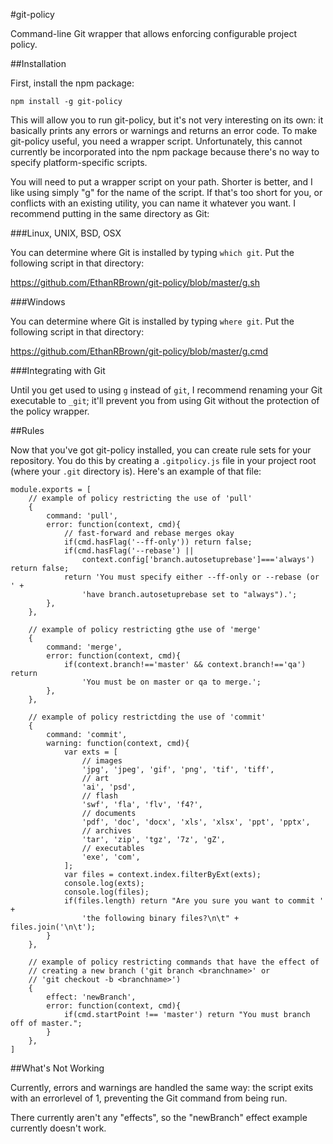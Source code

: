 #git-policy

Command-line Git wrapper that allows enforcing configurable project policy.

##Installation

First, install the npm package:

`npm install -g git-policy`

This will allow you to run git-policy, but it's not very interesting on its own: it basically prints any errors or warnings and returns an error code.  To make git-policy useful, you need a wrapper script.  Unfortunately, this cannot currently be incorporated into the npm package because there's no way to specify platform-specific scripts.

You will need to put a wrapper script on your path.  Shorter is better, and I like using simply "g" for the name of the script.  If that's too short for you, or conflicts with an existing utility, you can name it whatever you want.  I recommend putting in the same directory as Git:

###Linux, UNIX, BSD, OSX

You can determine where Git is installed by typing `which git`.  Put the following script in that directory:

https://github.com/EthanRBrown/git-policy/blob/master/g.sh

###Windows

You can determine where Git is installed by typing `where git`.  Put the following script in that directory:

https://github.com/EthanRBrown/git-policy/blob/master/g.cmd

###Integrating with Git

Until you get used to using `g` instead of `git`, I recommend renaming your Git executable to `_git`; it'll prevent you from using Git without the protection of the policy wrapper.


##Rules

Now that you've got git-policy installed, you can create rule sets for your repository.  You do this by creating a `.gitpolicy.js` file in your project root (where your `.git` directory is).  Here's an example of that file:

    module.exports = [
        // example of policy restricting the use of 'pull'
	    {
			command: 'pull',
			error: function(context, cmd){
	            // fast-forward and rebase merges okay
				if(cmd.hasFlag('--ff-only')) return false;
				if(cmd.hasFlag('--rebase') || 
	                context.config['branch.autosetuprebase']==='always') return false;
				return 'You must specify either --ff-only or --rebase (or ' + 
	                'have branch.autosetuprebase set to "always").';
			},
		},
	
        // example of policy restricting gthe use of 'merge'
		{
			command: 'merge',
			error: function(context, cmd){
				if(context.branch!=='master' && context.branch!=='qa') return 
                    'You must be on master or qa to merge.';
			},
		},
	
        // example of policy restrictding the use of 'commit'
		{
			command: 'commit',
			warning: function(context, cmd){
				var exts = [
					// images
					'jpg', 'jpeg', 'gif', 'png', 'tif', 'tiff',
					// art
					'ai', 'psd',
					// flash
					'swf', 'fla', 'flv', 'f4?',
					// documents
					'pdf', 'doc', 'docx', 'xls', 'xlsx', 'ppt', 'pptx',
					// archives
					'tar', 'zip', 'tgz', '7z', 'gZ',
					// executables
					'exe', 'com',
				];
				var files = context.index.filterByExt(exts);
				console.log(exts);
				console.log(files);
				if(files.length) return "Are you sure you want to commit ' +
                    'the following binary files?\n\t" + files.join('\n\t');
			}
		},
	
        // example of policy restricting commands that have the effect of
        // creating a new branch ('git branch <branchname>' or
        // 'git checkout -b <branchname>') 
		{
			effect: 'newBranch',
			error: function(context, cmd){
				if(cmd.startPoint !== 'master') return "You must branch off of master.";
			}
		},
	]

##What's Not Working

Currently, errors and warnings are handled the same way: the script exits with an errorlevel of 1, preventing the Git command from being run.

There currently aren't any "effects", so the "newBranch" effect example currently doesn't work.

